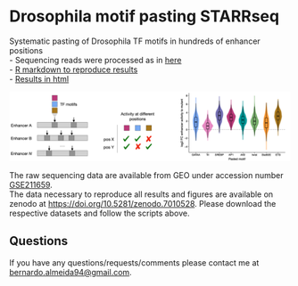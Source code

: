 # Drosophila motif pasting STARRseq
Systematic pasting of Drosophila TF motifs in hundreds of enhancer positions  
		- Sequencing reads were processed as in [here](https://github.com/bernardo-de-almeida/DeepSTARR/tree/main/Oligo_UMISTARRseq)  
		- [R markdown to reproduce results](Drosophila_motif_pasting_STARRseq_analysis.Rmd)  
		- [Results in html](https://rawcdn.githack.com/bernardo-de-almeida/Variant_STARRseq/86e8cab20aab4f7d174b20c48c677c7ec99523f5/Drosophila_motif_pasting_STARRseq/Drosophila_motif_pasting_STARRseq_analysis.html)  

<p align="center">
	<img src="../img/Drosophila_motif_pasting_experiment.png" width="700" style="margin-bottom:0;margin-top:0;"/>
</p>

The raw sequencing data are available from GEO under accession number [GSE211659](https://www.ncbi.nlm.nih.gov/geo/query/acc.cgi?acc=GSE211659).  
The data necessary to reproduce all results and figures are available on zenodo at https://doi.org/10.5281/zenodo.7010528. Please download the respective datasets and follow the scripts above.    

## Questions
If you have any questions/requests/comments please contact me at [bernardo.almeida94@gmail.com](mailto:bernardo.almeida94@gmail.com).
